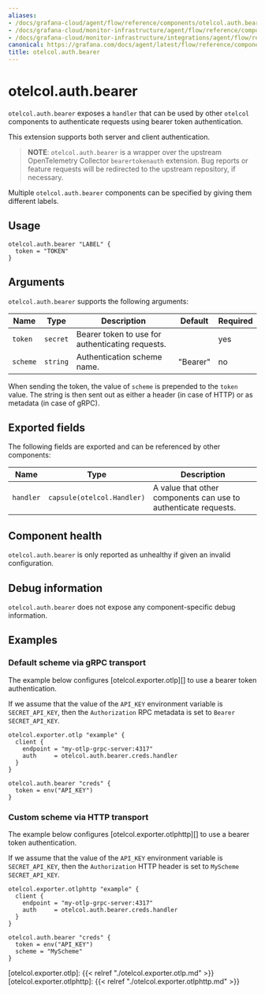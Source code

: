 ```yaml
---
aliases:
- /docs/grafana-cloud/agent/flow/reference/components/otelcol.auth.bearer/
- /docs/grafana-cloud/monitor-infrastructure/agent/flow/reference/components/otelcol.auth.bearer/
- /docs/grafana-cloud/monitor-infrastructure/integrations/agent/flow/reference/components/otelcol.auth.bearer/
canonical: https://grafana.com/docs/agent/latest/flow/reference/components/otelcol.auth.bearer/
title: otelcol.auth.bearer
---
```


# otelcol.auth.bearer

`otelcol.auth.bearer` exposes a `handler` that can be used by other `otelcol`
components to authenticate requests using bearer token authentication.

This extension supports both server and client authentication.

> **NOTE**: `otelcol.auth.bearer` is a wrapper over the upstream OpenTelemetry
> Collector `bearertokenauth` extension. Bug reports or feature requests will
> be redirected to the upstream repository, if necessary.

Multiple `otelcol.auth.bearer` components can be specified by giving them
different labels.

## Usage

```river
otelcol.auth.bearer "LABEL" {
  token = "TOKEN"
}
```

## Arguments

`otelcol.auth.bearer` supports the following arguments:

Name | Type | Description | Default | Required
---- | ---- | ----------- | ------- | --------
`token` | `secret` | Bearer token to use for authenticating requests. | | yes
`scheme` | `string` | Authentication scheme name. | "Bearer" | no

When sending the token, the value of `scheme` is prepended to the `token` value.
The string is then sent out as either a header (in case of HTTP) or as metadata (in case of gRPC).

## Exported fields

The following fields are exported and can be referenced by other components:

Name | Type | Description
---- | ---- | -----------
`handler` | `capsule(otelcol.Handler)` | A value that other components can use to authenticate requests.

## Component health

`otelcol.auth.bearer` is only reported as unhealthy if given an invalid
configuration.

## Debug information

`otelcol.auth.bearer` does not expose any component-specific debug information.

## Examples

### Default scheme via gRPC transport

The example below configures [otelcol.exporter.otlp][] to use a bearer token authentication.

If we assume that the value of the `API_KEY` environment variable is `SECRET_API_KEY`, then 
the `Authorization` RPC metadata is set to `Bearer SECRET_API_KEY`.

```river
otelcol.exporter.otlp "example" {
  client {
    endpoint = "my-otlp-grpc-server:4317"
    auth     = otelcol.auth.bearer.creds.handler
  }
}

otelcol.auth.bearer "creds" {
  token = env("API_KEY")
}
```

### Custom scheme via HTTP transport

The example below configures [otelcol.exporter.otlphttp][] to use a bearer token authentication.

If we assume that the value of the `API_KEY` environment variable is `SECRET_API_KEY`, then 
the `Authorization` HTTP header is set to `MyScheme SECRET_API_KEY`.

```river
otelcol.exporter.otlphttp "example" {
  client {
    endpoint = "my-otlp-grpc-server:4317"
    auth     = otelcol.auth.bearer.creds.handler
  }
}

otelcol.auth.bearer "creds" {
  token = env("API_KEY")
  scheme = "MyScheme"
}
```

[otelcol.exporter.otlp]: {{< relref "./otelcol.exporter.otlp.md" >}}
[otelcol.exporter.otlphttp]: {{< relref "./otelcol.exporter.otlphttp.md" >}}
